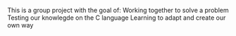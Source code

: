 This is a group project with the goal of:
Working together to solve a problem
Testing our knowlegde on the C language
Learning to adapt and create our own way
